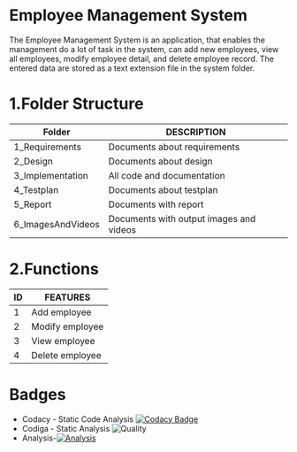 # Employee Management System
The Employee Management System is an application, that enables the management do a lot of task in the system,  can add new employees, view all employees, modify employee detail, and delete employee record. The entered data are stored as a text extension file in the system folder.

# 1.Folder Structure
| Folder | DESCRIPTION | 
| ------ | ------ | 
| 1_Requirements |Documents about requirements| 
| 2_Design | Documents about design | 
| 3_Implementation | All code and documentation  | 
| 4_Testplan  | Documents about testplan |
| 5_Report | Documents with report |
| 6_ImagesAndVideos | Documents with output images and videos |

# 2.Functions
| ID | FEATURES | 
| ------ | ------ | 
| 1 | Add employee | 
| 2 | Modify employee | 
| 3 | View employee | 
| 4 | Delete employee |

# Badges
* Codacy - Static Code Analysis [![Codacy Badge](https://app.codacy.com/project/badge/Grade/54adb5a2f40b4ef999f0bc730c92569d)](https://www.codacy.com/gh/Santhosh1021/M1_March_2022/dashboard?utm_source=github.com&amp;utm_medium=referral&amp;utm_content=Santhosh1021/M1_March_2022&amp;utm_campaign=Badge_Grade)
* Codiga - Static Analysis ![Quality](https://api.codiga.io/project/32164/status/svg)
* Analysis-[![Analysis](https://github.com/Santhosh1021/M1_March_2022/actions/workflows/Analysis.yml/badge.svg)](https://github.com/Santhosh1021/M1_March_2022/actions/workflows/Analysis.yml)

